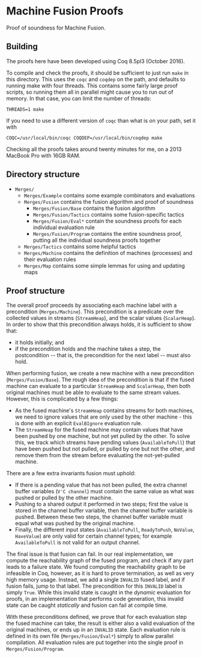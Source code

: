 # Machine Fusion Proofs

Proof of soundness for Machine Fusion.

## Building
The proofs here have been developed using Coq 8.5pl3 (October 2016).

To compile and check the proofs, it should be sufficient to just run `make` in this directory.
This uses the `coqc` and `coqdep` on the path, and defaults to running make with four threads.
This contains some fairly large proof scripts, so running them all in parallel might cause you to run out of memory.
In that case, you can limit the number of threads:

```
THREADS=1 make
```

If you need to use a different version of `coqc` than what is on your path, set it with

```
COQC=/usr/local/bin/coqc COQDEP=/usr/local/bin/coqdep make
```

Checking all the proofs takes around twenty minutes for me, on a 2013 MacBook Pro with 16GB RAM.

## Directory structure

* `Merges/`
	* `Merges/Example` contains some example combinators and evaluations
	* `Merges/Fusion` contains the fusion algorithm and proof of soundness
		* `Merges/Fusion/Base` contains the fusion algorithm
		* `Merges/Fusion/Tactics` contains some fusion-specific tactics
		* `Merges/Fusion/Eval*` contain the soundness proofs for each individual evaluation rule
		* `Merges/Fusion/Program` contains the entire soundness proof, putting all the individual soundness proofs together
	* `Merges/Tactics` contains some helpful tactics
	* `Merges/Machine` contains the definition of machines (processes) and their evaluation rules
	* `Merges/Map` contains some simple lemmas for using and updating maps

## Proof structure

The overall proof proceeds by associating each machine label with a precondition (`Merges/Machine`).
This precondition is a predicate over the collected values in streams (`StreamHeap`), and the scalar values (`ScalarHeap`).
In order to show that this precondition always holds, it is sufficient to show that:

* it holds initially; and
* if the precondition holds and the machine takes a step, the postcondition -- that is, the precondition for the next label -- must also hold.

When performing fusion, we create a new machine with a new precondition (`Merges/Fusion/Base`).
The rough idea of the precondition is that if the fused machine can evaluate to a particular `StreamHeap` and `ScalarHeap`, then both original machines must be able to evaluate to the same stream values.
However, this is complicated by a few things:

* As the fused machine's `StreamHeap` contains streams for both machines, we need to ignore values that are only used by the other machine - this is done with an explicit `EvalBIgnore` evaluation rule.
* The `StreamHeap` for the fused machine may contain values that have been pushed by one machine, but not yet pulled by the other. To solve this, we track which streams have pending values (`AvailableToPull`) that have been pushed but not pulled, or pulled by one but not the other, and remove them from the stream before evaluating the not-yet-pulled machine.

There are a few extra invariants fusion must uphold:
* If there is a pending value that has not been pulled, the extra channel buffer variables (`V'C channel`) must contain the same value as what was pushed or pulled by the other machine.
* Pushing to a shared output it performed in two steps; first the value is stored in the channel buffer variable, then the channel buffer variable is pushed. Between these two steps, the channel buffer variable must equal what was pushed by the original machine.
* Finally, the different input states (`AvailableToPull`, `ReadyToPush`, `NoValue`, `HaveValue`) are only valid for certain channel types; for example `AvailableToPull` is not valid for an output channel.

The final issue is that fusion can fail.
In our real implementation, we compute the reachability graph of the fused program, and check if any part leads to a failure state.
We found computing the reachability graph to be infeasible in Coq, however, as it is hard to prove termination, as well as very high memory usage.
Instead, we add a single `INVALID` fused label, and if fusion fails, jump to that label.
The precondition for this `INVALID` label is simply `True`.
While this invalid state is caught in the *dynamic* evaluation for proofs, in an implementation that performs code generation, this invalid state can be caught *statically* and fusion can fail at compile time.

With these preconditions defined, we prove that for each evaluation step the fused machine can take, the result is either also a valid evaluation of the original machines, or ends up in an `INVALID` state.
Each evaluation rule is defined in its own file (`Merges/Fusion/Eval*`) simply to allow parallel compilation. 
All evaluation rules are put together into the single proof in `Merges/Fusion/Program`.

